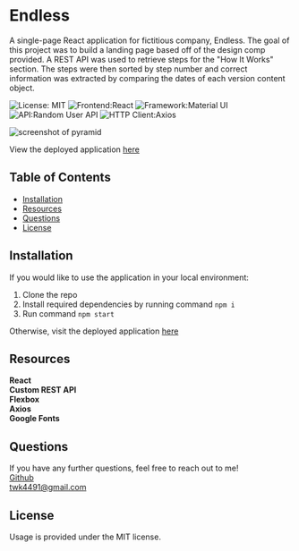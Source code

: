 # Endless

A single-page React application for fictitious company, Endless. The goal of this project was to build a landing page based off of the design comp provided. A REST API was used to retrieve steps for the "How It Works" section. The steps were then sorted by step number and correct information was extracted by comparing the dates of each version content object.

![License: MIT](https://img.shields.io/badge/License-MIT-purple.svg?style=for-the-badge&logo=appveyor) ![Frontend:React](https://img.shields.io/badge/Frontend-React-blue?style=for-the-badge&logo=appveyor) ![Framework:Material UI](https://img.shields.io/badge/Framework-Material%20UI-yellow?style=for-the-badge&logo=appveyor) ![API:Random User API](https://img.shields.io/badge/API-Random%20User%20API-red?style=for-the-badge&logo=appveyor) ![HTTP Client:Axios](https://img.shields.io/badge/HTTP%20Client-Axios-green?style=for-the-badge&logo=appveyor)

<img src = "public/logo.png" alt="screenshot of pyramid">

View the deployed application <a href = "https://zealous-lalande-9fc11c.netlify.app/">here</a>

## Table of Contents

- [Installation](#installation)
- [Resources](#resources)
- [Questions](#questions)
- [License](#license)

## Installation

If you would like to use the application in your local environment:

1. Clone the repo
2. Install required dependencies by running command `npm i`
3. Run command `npm start`

Otherwise, visit the deployed application <a href = "https://zealous-lalande-9fc11c.netlify.app/">here</a>

## Resources

**React** <br>
**Custom REST API** <br>
**Flexbox** <br>
**Axios** <br>
**Google Fonts**

## Questions

If you have any further questions, feel free to reach out to me! <br>
<a href='https://www.github.com/twkirkpatrick'>Github</a> <br>
<a href='mailto:twk4491@gmail.com'>twk4491@gmail.com</a>

## License

Usage is provided under the MIT license.
